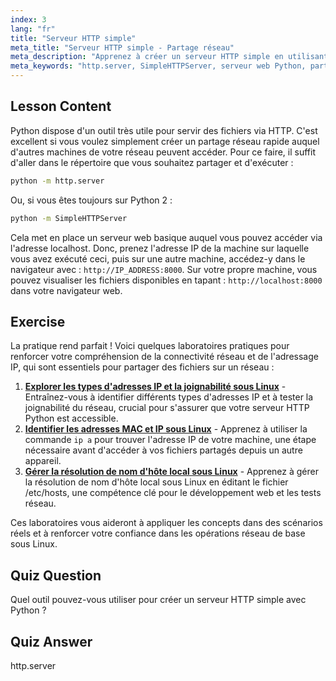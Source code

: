```yaml
---
index: 3
lang: "fr"
title: "Serveur HTTP simple"
meta_title: "Serveur HTTP simple - Partage réseau"
meta_description: "Apprenez à créer un serveur HTTP simple en utilisant le module http.server de Python. Partagez rapidement des fichiers sur votre réseau avec ce tutoriel Linux convivial pour les débutants."
meta_keywords: "http.server, SimpleHTTPServer, serveur web Python, partage de fichiers, tutoriel Linux, guide du débutant"
---
```


## Lesson Content

Python dispose d'un outil très utile pour servir des fichiers via HTTP. C'est excellent si vous voulez simplement créer un partage réseau rapide auquel d'autres machines de votre réseau peuvent accéder. Pour ce faire, il suffit d'aller dans le répertoire que vous souhaitez partager et d'exécuter :

```bash
python -m http.server
```

Ou, si vous êtes toujours sur Python 2 :

```bash
python -m SimpleHTTPServer
```

Cela met en place un serveur web basique auquel vous pouvez accéder via l'adresse localhost. Donc, prenez l'adresse IP de la machine sur laquelle vous avez exécuté ceci, puis sur une autre machine, accédez-y dans le navigateur avec : `http://IP_ADDRESS:8000`. Sur votre propre machine, vous pouvez visualiser les fichiers disponibles en tapant : `http://localhost:8000` dans votre navigateur web.

## Exercise

La pratique rend parfait ! Voici quelques laboratoires pratiques pour renforcer votre compréhension de la connectivité réseau et de l'adressage IP, qui sont essentiels pour partager des fichiers sur un réseau :

1. **[Explorer les types d'adresses IP et la joignabilité sous Linux](https://labex.io/fr/labs/comptia-explore-ip-address-types-and-reachability-in-linux-592780)** - Entraînez-vous à identifier différents types d'adresses IP et à tester la joignabilité du réseau, crucial pour s'assurer que votre serveur HTTP Python est accessible.
2. **[Identifier les adresses MAC et IP sous Linux](https://labex.io/fr/labs/comptia-identify-mac-and-ip-addresses-in-linux-592731)** - Apprenez à utiliser la commande `ip a` pour trouver l'adresse IP de votre machine, une étape nécessaire avant d'accéder à vos fichiers partagés depuis un autre appareil.
3. **[Gérer la résolution de nom d'hôte local sous Linux](https://labex.io/fr/labs/comptia-manage-local-hostname-resolution-in-linux-592792)** - Apprenez à gérer la résolution de nom d'hôte local sous Linux en éditant le fichier /etc/hosts, une compétence clé pour le développement web et les tests réseau.

Ces laboratoires vous aideront à appliquer les concepts dans des scénarios réels et à renforcer votre confiance dans les opérations réseau de base sous Linux.

## Quiz Question

Quel outil pouvez-vous utiliser pour créer un serveur HTTP simple avec Python ?

## Quiz Answer

http.server
